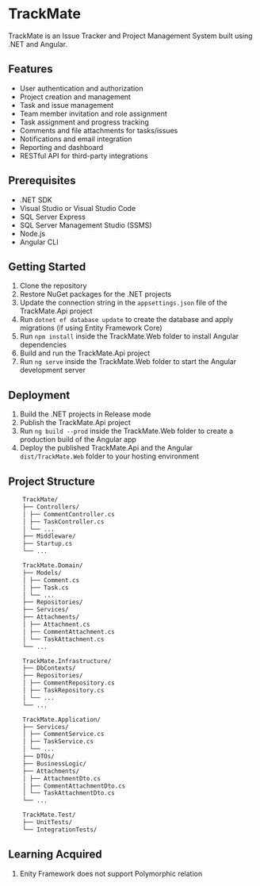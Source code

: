 # TrackMate

TrackMate is an Issue Tracker and Project Management System built using .NET and Angular.

## Features

- User authentication and authorization
- Project creation and management
- Task and issue management
- Team member invitation and role assignment
- Task assignment and progress tracking
- Comments and file attachments for tasks/issues
- Notifications and email integration
- Reporting and dashboard
- RESTful API for third-party integrations

## Prerequisites

- .NET SDK
- Visual Studio or Visual Studio Code
- SQL Server Express
- SQL Server Management Studio (SSMS)
- Node.js
- Angular CLI

## Getting Started

1. Clone the repository
2. Restore NuGet packages for the .NET projects
3. Update the connection string in the `appsettings.json` file of the TrackMate.Api project
4. Run `dotnet ef database update` to create the database and apply migrations (if using Entity Framework Core)
5. Run `npm install` inside the TrackMate.Web folder to install Angular dependencies
6. Build and run the TrackMate.Api project
7. Run `ng serve` inside the TrackMate.Web folder to start the Angular development server

## Deployment

1. Build the .NET projects in Release mode
2. Publish the TrackMate.Api project
3. Run `ng build --prod` inside the TrackMate.Web folder to create a production build of the Angular app
4. Deploy the published TrackMate.Api and the Angular `dist/TrackMate.Web` folder to your hosting environment

## Project Structure

```bash
    TrackMate/
    ├── Controllers/
    │ ├── CommentController.cs
    │ ├── TaskController.cs
    │ └── ...
    ├── Middleware/
    ├── Startup.cs
    └── ...

    TrackMate.Domain/
    ├── Models/
    │ ├── Comment.cs
    │ ├── Task.cs
    │ └── ...
    ├── Repositories/
    ├── Services/
    ├── Attachments/
    │ ├── Attachment.cs
    │ ├── CommentAttachment.cs
    │ └── TaskAttachment.cs
    └── ...

    TrackMate.Infrastructure/
    ├── DbContexts/
    ├── Repositories/
    │ ├── CommentRepository.cs
    │ ├── TaskRepository.cs
    │ └── ...
    └── ...

    TrackMate.Application/
    ├── Services/
    │ ├── CommentService.cs
    │ ├── TaskService.cs
    │ └── ...
    ├── DTOs/
    ├── BusinessLogic/
    ├── Attachments/
    │ ├── AttachmentDto.cs
    │ ├── CommentAttachmentDto.cs
    │ └── TaskAttachmentDto.cs
    └── ...

    TrackMate.Test/
    ├── UnitTests/
    └── IntegrationTests/
```

## Learning Acquired

1. Enity Framework does not support Polymorphic relation
